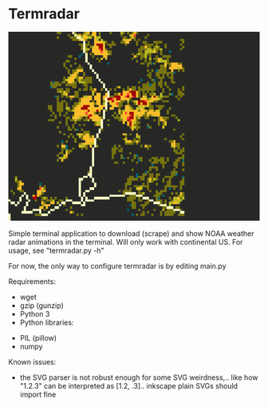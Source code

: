 # Termradar
![demo](/demo.gif?raw=true)  

Simple terminal application to download (scrape) and show NOAA weather radar animations in the terminal.
Will only work with continental US.
For usage, see "termradar.py -h"

For now, the only way to configure termradar is by editing main.py

Requirements:
* wget
* gzip (gunzip)
* Python 3
* Python libraries:
- PIL (pillow)
- numpy

Known issues:
* the SVG parser is not robust enough for some SVG weirdness,..
	like how "1.2.3" can be interpreted as [1.2, .3]..
	inkscape plain SVGs should import fine

